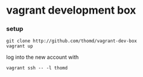 # vagrant development box

### setup

    git clone http://github.com/thomd/vagrant-dev-box
    vagrant up

log into the new account with

    vagrant ssh -- -l thomd
